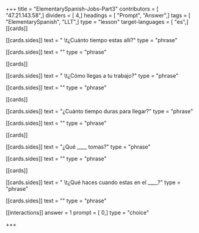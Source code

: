 +++
title = "ElementarySpanish-Jobs-Part3"
contributors = [ "47.21.143.58",]
dividers = [ 4,]
headings = [ "Prompt", "Answer",]
tags = [ "ElementarySpanish", "LLT",]
type = "lesson"
target-languages = [ "es",]
[[cards]]

[[cards.sides]]
text = " \t¿Cuánto tiempo estas allí?"
type = "phrase"

[[cards.sides]]
text = ""
type = "phrase"

[[cards]]

[[cards.sides]]
text = " \t¿Cómo llegas a tu trabajo?"
type = "phrase"

[[cards.sides]]
text = ""
type = "phrase"

[[cards]]

[[cards.sides]]
text = "¿Cuánto tiempo duras para llegar?"
type = "phrase"

[[cards.sides]]
text = ""
type = "phrase"

[[cards]]

[[cards.sides]]
text = "¿Qué ____ tomas?"
type = "phrase"

[[cards.sides]]
text = ""
type = "phrase"

[[cards]]

[[cards.sides]]
text = " \t¿Qué haces cuando estas en el ____?"
type = "phrase"

[[cards.sides]]
text = ""
type = "phrase"

[[interactions]]
answer = 1
prompt = [ 0,]
type = "choice"

+++
